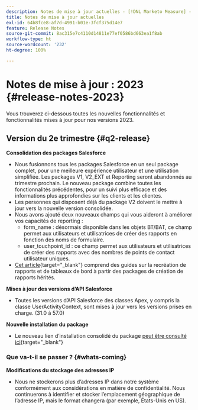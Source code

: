 ```yaml
---
description: Notes de mise à jour actuelles - [!DNL Marketo Measure] - Documentation du produit
title: Notes de mise à jour actuelles
exl-id: 64b8fce8-af7d-4991-b01e-3fcf375d14e7
feature: Release Notes
source-git-commit: 8ac315e7c4110d14811e77ef0586bd663ea1f8ab
workflow-type: ht
source-wordcount: '232'
ht-degree: 100%

---
```


# Notes de mise à jour : 2023 {#release-notes-2023}

Vous trouverez ci-dessous toutes les nouvelles fonctionnalités et fonctionnalités mises à jour pour nos versions 2023.

## Version du 2e trimestre {#q2-release}

<p>

**Consolidation des packages Salesforce**

* Nous fusionnons tous les packages Salesforce en un seul package complet, pour une meilleure expérience utilisateur et une utilisation simplifiée. Les packages V1, V2_EXT et Reporting seront abandonnés au trimestre prochain. Le nouveau package combine toutes les fonctionnalités précédentes, pour un suivi plus efficace et des informations plus approfondies sur les clients et les clientes.
* Les personnes qui disposent déjà du package V2 doivent le mettre à jour vers la nouvelle version consolidée.
* Nous avons ajouté deux nouveaux champs qui vous aideront à améliorer vos capacités de reporting :
   * form_name : désormais disponible dans les objets BT/BAT, ce champ permet aux utilisateurs et utilisatrices de créer des rapports en fonction des noms de formulaire.
   * user_touchpoint_id : ce champ permet aux utilisateurs et utilisatrices de créer des rapports avec des nombres de points de contact utilisateur uniques.
* [Cet article](/help/configuration-and-setup/marketo-measure-and-salesforce/salesforce-package-consolidation.md){target="_blank"} comprend des guides sur la recréation de rapports et de tableaux de bord à partir des packages de création de rapports hérités.

**Mises à jour des versions d’API Salesforce**

* Toutes les versions d’API Salesforce des classes Apex, y compris la classe UserActivityContext, sont mises à jour vers les versions prises en charge. (31.0 à 57.0)

**Nouvelle installation du package**

* Le nouveau lien d’installation consolidé du package [peut être consulté ici](https://login.salesforce.com/packaging/installPackage.apexp?p0=04t1P000000VY6Z){target="_blank"}

### Que va-t-il se passer ? {#whats-coming}

<p>

**Modifications du stockage des adresses IP**

* Nous ne stockerons plus d’adresses IP dans notre système conformément aux considérations en matière de confidentialité. Nous continuerons à identifier et stocker l’emplacement géographique de l’adresse IP, mais le format changera (par exemple, États-Unis en US).
